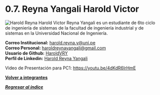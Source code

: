 # 0.7. Reyna Yangali Harold Victor
![Harold Reyna](https://github.com/user-attachments/assets/62484805-50ff-47c2-b172-ac5bacb2613e)
Harold Victor Reyna Yangali es un estudiante de 6to ciclo de ingeniería de sistemas de la facultad de ingeniería industrial y de sistemas en la Universidad Nacional de Ingeniería.

**Correo Institucional:** harold.reyna.y@uni.pe\
**Correo Personal:** haroldreynayangali@gmail.com\
**Usuario de Github:** [HaroldVRY](https://github.com/HaroldVRY)\
**Perfil de Linkedin:** [Harold Reyna Yangali](https://www.linkedin.com/in/harold-reyna-226379143)

Video de Presentación para PC1:
https://youtu.be/4dKdR6IrHmE


**[Volver a integrantes](../../0/0.md)**

***[Regresar al índice](../../README.md)***
